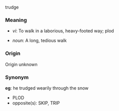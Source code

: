 trudge
### Meaning
+ _vi_: To walk in a laborious, heavy-footed way; plod

+ _noun_: A long, tedious walk

### Origin

Origin unknown

### Synonym

__eg__: he trudged wearily through the snow

+ PLOD
+ opposite(s): SKIP, TRIP


